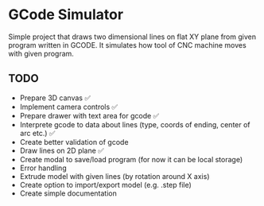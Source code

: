 # GCode Simulator

Simple project that draws two dimensional lines on flat XY plane from given program written in GCODE.
It simulates how tool of CNC machine moves with given program.

## TODO

- Prepare 3D canvas ✅
- Implement camera controls ✅
- Prepare drawer with text area for gcode ✅
- Interprete gcode to data about lines (type, coords of ending, center of arc etc.) ✅
- Create better validation of gcode
- Draw lines on 2D plane ✅
- Create modal to save/load program (for now it can be local storage)
- Error handling
- Extrude model with given lines (by rotation around X axis)
- Create option to import/export model (e.g. .step file)
- Create simple documentation
